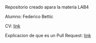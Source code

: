
 Repositorio creado apara la materia LAB4

 Alumno: Federico Bettic

 CV: [link](CV.md)

 Explicacion de que es un Pull Request: [link](ExplicacionPullRequest.md)
